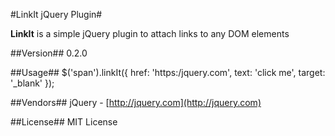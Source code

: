 #LinkIt jQuery Plugin#

**LinkIt** is a simple jQuery plugin to attach links to any DOM elements

##Version##
0.2.0

##Usage##
    $('span').linkIt({
       href: 'https:/jquery.com',
       text: 'click me',
       target: '_blank'
    });

##Vendors##
jQuery - [http://jquery.com](http://jquery.com)


##License##
MIT License
